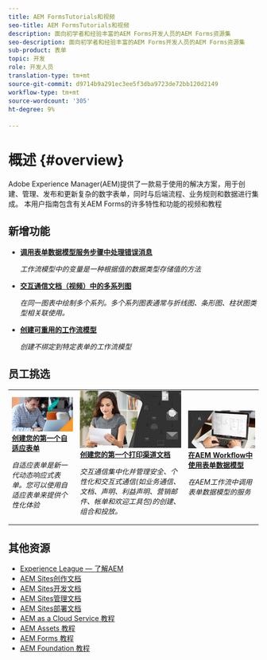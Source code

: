 ```yaml
---
title: AEM FormsTutorials和视频
seo-title: AEM FormsTutorials和视频
description: 面向初学者和经验丰富的AEM Forms开发人员的AEM Forms资源集
seo-description: 面向初学者和经验丰富的AEM Forms开发人员的AEM Forms资源集
sub-product: 表单
topic: 开发
role: 开发人员
translation-type: tm+mt
source-git-commit: d9714b9a291ec3ee5f3dba9723de72bb120d2149
workflow-type: tm+mt
source-wordcount: '305'
ht-degree: 9%

---
```



# 概述 {#overview}

Adobe Experience Manager(AEM)提供了一款易于使用的解决方案，用于创建、管理、发布和更新复杂的数字表单，同时与后端流程、业务规则和数据进行集成。 本用户指南包含有关AEM Forms的许多特性和功能的视频和教程

## 新增功能

* **[调用表单数据模型服务步骤中处理错误消息](./adaptive-forms/handling-error-messages-in-invoke-fdm-step.md)**

   *工作流模型中的变量是一种根据值的数据类型存储值的方法*

* **[交互通信文档（视频）中的多系列图](./interactive-communications/multiseriescharts.md)**

   *在同一图表中绘制多个系列。多个系列图表通常与折线图、条形图、柱状图类型相关联使用。*

* **[创建可重用的工作流模型](./adaptive-forms/re-usable-aem-forms-workflow-models-article.md)**

   *创建不绑定到特定表单的工作流模型*

## 员工挑选

<table>
<tr>
  <td>
    <a href="./creating-your-first-adaptive-form/introduction-and-setup.md">
      <img alt="400 x 225px" src="./assets/afhero.png" />
    </a>
    <div>
      <a href="./creating-your-first-adaptive-form/introduction-and-setup.md">
    <strong>创建您的第一个自适应表单</strong>
    </a>
    </div>
    <p>
    <em>自适应表单是新一代动态响应式表单。您可以使用自适应表单来提供个性化体验</em>
    <p>
  </td>
   <td>
    <a href="./ic-print-channel-tutorial/introduction.md">
      <img alt="400 x 225px" src="./assets/correspondence-management1.png" />
    </a>
    <div>
      <a href="./ic-print-channel-tutorial/introduction.md">
    <strong>创建您的第一个打印渠道文档</strong>
    </a>
    </div>
    <p>
    <em>交互通信集中化并管理安全、个性化和交互式通信(如业务通信、文档、声明、利益声明、营销邮件、帐单和欢迎工具包)的创建、组合和投放。  </em>
    <p>
  </td>
  <td>
    <a href="./adaptive-forms/form-data-model-service-as-step-in-workflow-video-use.md">
      <img alt="400 x 225px" src="./assets/fdmlogo.png" />
    </a>
    <div>
      <a href="./adaptive-forms/form-data-model-service-as-step-in-workflow-video-use.md">
    <strong>在AEM Workflow中使用表单数据模型</strong>
    </a>
    </div>
    <p>
    <em>在AEM工作流中调用表单数据模型的服务</em>
    <p>
  </td>
</tr>
</table>

## 其他资源

* [Experience League — 了解AEM](https://experienceleague.adobe.com/#recommended/solutions/experience-manager)
* [AEM Sites创作文档](https://helpx.adobe.com/experience-manager/6-5/sites/authoring/user-guide.html)
* [AEM Sites开发文档](https://helpx.adobe.com/experience-manager/6-5/sites/developing/user-guide.html)
* [AEM Sites管理文档](https://helpx.adobe.com/experience-manager/6-5/sites/administering/user-guide.html)
* [AEM Sites部署文档](https://helpx.adobe.com/experience-manager/6-5/sites/deploying/user-guide.html)
* [AEM as a Cloud Service 教程](/help/cloud-service/overview.md)
* [AEM Assets 教程](/help/assets/overview.md)
* [AEM Forms 教程](/help/forms/overview.md)
* [AEM Foundation 教程](/help/foundation/overview.md)
